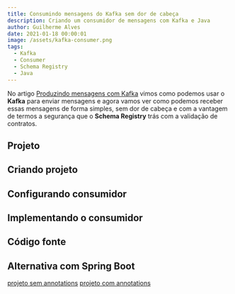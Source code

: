 ```yaml
---
title: Consumindo mensagens do Kafka sem dor de cabeça
description: Criando um consumidor de mensagens com Kafka e Java
author: Guilherme Alves
date: 2021-01-18 00:00:01
image: /assets/kafka-consumer.png
tags:
  - Kafka
  - Consumer
  - Schema Registry
  - Java
---
```


No artigo [Produzindo mensagens com Kafka]() vimos como podemos usar o **Kafka** para enviar mensagens e agora vamos ver como podemos receber essas mensagens de forma simples, sem dor de cabeça e com a vantagem de termos a segurança que o **Schema Registry** trás com a validação de contratos.

## Projeto

## Criando projeto

## Configurando consumidor

## Implementando o consumidor

## Código fonte

## Alternativa com Spring Boot

[projeto sem annotations](http://www.douevencode.com/articles/2017-12/spring-kafka-without-annotations/)
[projeto com annotations](https://www.baeldung.com/spring-kafka)
